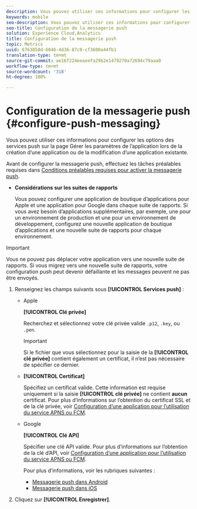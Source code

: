 ```yaml
---
description: Vous pouvez utiliser ces informations pour configurer les options des services push sur la page Gérer les paramètres de l’application lors de la création d’une application ou de la modification d’une application existante.
keywords: mobile
seo-description: Vous pouvez utiliser ces informations pour configurer les options des services push sur la page Gérer les paramètres de l’application lors de la création d’une application ou de la modification d’une application existante.
seo-title: Configuration de la messagerie push
solution: Experience Cloud,Analytics
title: Configuration de la messagerie push
topic: Metrics
uuid: 6763858d-6046-4d36-87c0-cf3600a44fb1
translation-type: tm+mt
source-git-commit: ae16f224eeaeefa29b2e1479270a72694c79aaa0
workflow-type: tm+mt
source-wordcount: '318'
ht-degree: 100%

---
```



# Configuration de la messagerie push {#configure-push-messaging}

Vous pouvez utiliser ces informations pour configurer les options des services push sur la page Gérer les paramètres de l’application lors de la création d’une application ou de la modification d’une application existante.

Avant de configurer la messagerie push, effectuez les tâches préalables requises dans [Conditions préalables requises pour activer la messagerie push](/help/using/c-manage-app-settings/c-mob-confg-app/configure-push-messaging/prerequisites-push-messaging.md).

* **Considérations sur les suites de rapports**

   Vous pouvez configurer une application de boutique d’applications pour Apple et une application pour Google dans chaque suite de rapports. Si vous avez besoin d’applications supplémentaires, par exemple, une pour un environnement de production et une pour un environnement de développement, configurez une nouvelle application de boutique d’applications et une nouvelle suite de rapports pour chaque environnement.

>[!IMPORTANT]
>
>Vous ne pouvez pas déplacer votre application vers une nouvelle suite de rapports. Si vous migrez vers une nouvelle suite de rapports, votre configuration push peut devenir défaillante et les messages peuvent ne pas être envoyés.

1. Renseignez les champs suivants sous **[!UICONTROL Services push]** :

   * Apple

      **[!UICONTROL Clé privée]**

      Recherchez et sélectionnez votre clé privée valide `.p12`, `.key`, ou `.pen`.

      >[!IMPORTANT]
      >Si le fichier que vous sélectionnez pour la saisie de la **[!UICONTROL clé privée]** contient également un certificat, il n’est pas nécessaire de spécifier ce dernier.

   * **[!UICONTROL Certificat]**

      Spécifiez un certificat valide. Cette information est requise uniquement si la saisie **[!UICONTROL clé privée]** ne contient **aucun** certificat. Pour plus d’informations sur l’obtention du certificat SSL et de la clé privée, voir [Configuration d’une application pour l’utilisation du service APNS ou FCM](/help/using/c-manage-app-settings/c-mob-confg-app/configure-push-messaging/configure-app-apns-gcm.md).

   * Google

      **[!UICONTROL Clé API]**

      Spécifier une clé API valide. Pour plus d’informations sur l’obtention de la clé d’API, voir [Configuration d’une application pour l’utilisation du service APNS ou FCM](/help/using/c-manage-app-settings/c-mob-confg-app/configure-push-messaging/configure-app-apns-gcm.md).

      Pour plus d’informations, voir les rubriques suivantes :

      * [Messagerie push dans Android](/help/android/messaging-main/push-messaging/push-messaging.md)
      * [Messagerie push dans iOS](/help/ios/messaging-main/push-messaging/push-messaging.md)

1. Cliquez sur **[!UICONTROL Enregistrer]**.
